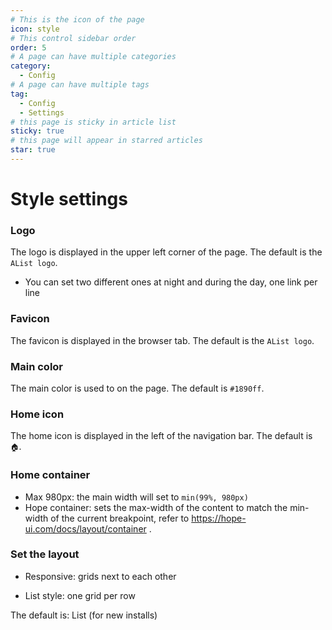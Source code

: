 ```yaml
---
# This is the icon of the page
icon: style
# This control sidebar order
order: 5
# A page can have multiple categories
category:
  - Config
# A page can have multiple tags
tag:
  - Config
  - Settings
# this page is sticky in article list
sticky: true
# this page will appear in starred articles
star: true
---
```


# Style settings

### **Logo**

The logo is displayed in the upper left corner of the page. The default is the `AList logo`.

- You can set two different ones at night and during the day, one link per line



### **Favicon**

The favicon is displayed in the browser tab. The default is the `AList logo`.



### **Main color**

The main color is used to on the page. The default is `#1890ff`.



### **Home icon**

The home icon is displayed in the left of the navigation bar. The default is `🏠`.



### **Home container**

- Max 980px: the main width will set to `min(99%, 980px)`
- Hope container: sets the max-width of the content to match the min-width of the current breakpoint, refer to https://hope-ui.com/docs/layout/container .



### **Set the layout**

- Responsive: grids next to each other

- List style: one grid per row

The default is: List (for new installs)